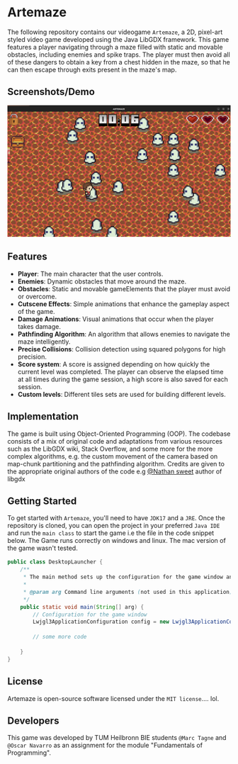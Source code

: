 # Artemaze

The following repository contains our videogame ```Artemaze```, a 2D, pixel-art styled video game developed using the Java LibGDX framework. This game features a player navigating through a maze filled with static and movable obstacles, including enemies and spike traps. The player must then avoid all of these dangers to obtain a key from a chest hidden in the maze, so that he can then escape through exits present in the maze's map.

## Screenshots/Demo



![Screenshot](assets/screenshot1.png)

## Features

- **Player**: The main character that the user controls.
- **Enemies**: Dynamic obstacles that move around the maze.
- **Obstacles**: Static and movable gameElements that the player must avoid or overcome.
- **Cutscene Effects**: Simple animations that enhance the gameplay aspect of the game.
- **Damage Animations**: Visual animations that occur when the player takes damage.
- **Pathfinding Algorithm**: An algorithm that allows enemies to navigate the maze intelligently.
- **Precise Collisions**: Collision detection using squared polygons for high precision.
- **Score system**: A score is assigned depending on how quickly the current level was completed. The player can observe the elapsed time at all times during the game session, a high score is also saved for each session.
- **Custom levels**: Different tiles sets are used for building different levels.


## Implementation

The game is built using Object-Oriented Programming (OOP). The codebase consists of a mix of original code and adaptations from various resources such as the LibGDX wiki, Stack Overflow, and some more for the more complex algorithms, e.g. the custom movement of the camera based on map-chunk partitioning and the pathfinding algorithm.
Credits are given to the appropriate original authors of the code e.g [@Nathan sweet](https://github.com/NathanSweet) author of libgdx

## Getting Started

To get started with ```Artemaze```, you'll need to have ```JDK17``` and a ```JRE```. Once the repository is cloned, you can open the project in your preferred ```Java IDE``` and run the ```main class``` to start the game i.e the file in the code snippet below.
The Game runs correctly on windows and linux. The mac version of the game wasn't tested.

```java
public class DesktopLauncher {
	/**
	 * The main method sets up the configuration for the game window and starts the application.
	 *
	 * @param arg Command line arguments (not used in this application)
	 */
	public static void main(String[] arg) {
		// Configuration for the game window
		Lwjgl3ApplicationConfiguration config = new Lwjgl3ApplicationConfiguration();
        
        // some more code

    }
}
```

## License

Artemaze is open-source software licensed under the ```MIT license```.... lol.

## Developers

This game was developed by TUM Heilbronn BIE students ```@Marc Tagne``` and ```@Oscar Navarro``` as an assignment for the module "Fundamentals of Programming".